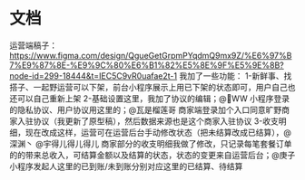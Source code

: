# 文档

运营端稿子：
https://www.figma.com/design/QgueGetGrpmPYqdmQ9mx9Z/%E6%97%B7%E9%87%8E-%E9%9C%80%E6%B1%82%E5%8E%9F%E5%9E%8B?node-id=299-18444&t=IEC5C9vR0uafae2t-1
我加了一些功能：
1-新鲜事、找搭子、一起野运营可以下架，前台小程序展示上用已下架的状态即可，用户自己也还可以自己重新上架
2-基础设置这里，我加了协议的编辑；@🖤WW 小程序登录的隐私协议、用户协议用这里的；@瓦是榴莲哥 商家端登录加个入口同意旷野商家入驻协议（我更新了原型稿），然后数据来源也是这个商家入驻协议
3-收支明细，现在改成这样，运营可在运营后台手动修改状态（把未结算改成已结算），@深渊丶 @宇得儿得儿得儿 商家部分的收支明细我做了修改，只记录每笔套餐订单的的带来总收入，可结算金额以及结算的状态，状态的变更来自运营后台；@庚子 小程序发起人这里的已到账/未到账分别对应这里的已结算、待结算

